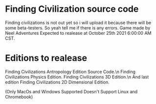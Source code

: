 # Finding Civilization source code
Finding civilizations is not out yet so i will upload it because there will be some beta-testers.
So yeah tell me if there is any errors.
Game made by Neel Adventures
Expected to realease at October 25th 2021 6:00:00 AM CST.

# Editions to realease
Finding Civilizations Antropology Edition Source Code.\n
Finding Civilizations Physics Edition.
Finding Civilizations 3D Edition.\n
And last edition Finding Civilizations 2D Dimensional Edition.

(Only MacOs and Windows Supported Doesn't Support Linux and Chromebook)
